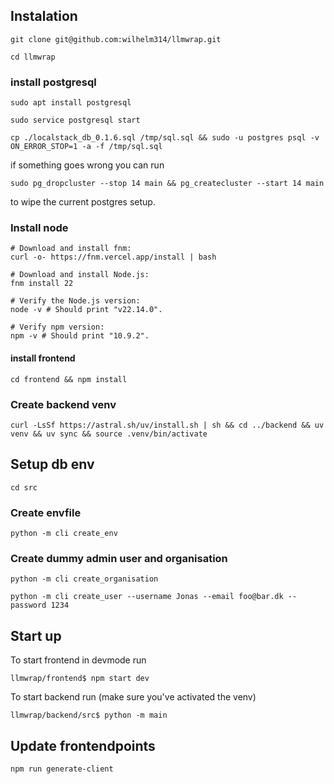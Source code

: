## Instalation

`git clone git@github.com:wilhelm314/llmwrap.git`

`cd llmwrap`

### install postgresql

`sudo apt install postgresql`

`sudo service postgresql start`

`cp ./localstack_db_0.1.6.sql /tmp/sql.sql && sudo -u postgres psql -v ON_ERROR_STOP=1 -a -f /tmp/sql.sql`

if something goes wrong you can run

`sudo pg_dropcluster --stop 14 main && pg_createcluster --start 14 main`

to wipe the current postgres setup.

### Install node

```
# Download and install fnm:
curl -o- https://fnm.vercel.app/install | bash

# Download and install Node.js:
fnm install 22

# Verify the Node.js version:
node -v # Should print "v22.14.0".

# Verify npm version:
npm -v # Should print "10.9.2".
```

#### install frontend

`cd frontend && npm install`

### Create backend venv
`curl -LsSf https://astral.sh/uv/install.sh | sh && cd ../backend && uv venv && uv sync && source .venv/bin/activate`

## Setup db env

`cd src`

### Create envfile

`python -m cli create_env`

### Create dummy admin user and organisation

`python -m cli create_organisation`

`python -m cli create_user --username Jonas --email foo@bar.dk --password 1234`

## Start up

To start frontend in devmode run

`llmwrap/frontend$ npm start dev`

To start backend run (make sure you've activated the venv)

`llmwrap/backend/src$ python -m main`

## Update frontendpoints

`npm run generate-client`
